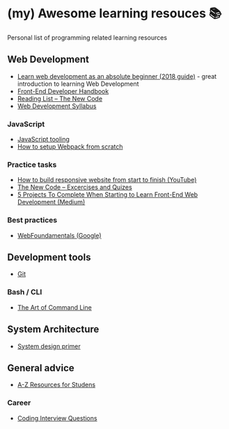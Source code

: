 # (my) Awesome learning resouces 📚

Personal list of programming related learning resources


## Web Development
- [Learn web development as an absolute beginner (2018 guide)](https://coder-coder.com/learn-web-development/) - great introduction to learning Web Development
- [Front-End Developer Handbook](https://legacy.gitbook.com/book/frontendmasters/front-end-developer-handbook-2018/details)
- [Reading List – The New Code](http://thenewcode.com/729/Introduction-to-Web-Development-Reading-Lists)
- [Web Development Syllabus](https://novicedock.com/learn/computer-science/web-development#practice)

### JavaScript
- [JavaScript tooling](https://blog.qmo.io/javascript-tooling-the-evolution-and-future-of-js-front-end-build-tools/)
- [How to setup Webpack from scratch](https://codeburst.io/easy-guide-for-webpack-2-0-from-scratch-fe508a3ce44e)


### Practice tasks
- [How to build responsive website from start to finish (YouTube)](https://www.youtube.com/playlist?list=PLqGj3iMvMa4KQZUkRjfwMmTq_f1fbxerI)
- [The New Code – Excercises and Quizes](http://thenewcode.com/1044/Web-Developer-Reading-List-Exercises-and-Quizzes)
- [5 Projects To Complete When Starting to Learn Front-End Web Development (Medium)](https://medium.com/@GarrettLevine/5-projects-to-complete-when-starting-to-learn-front-end-web-development-48e8a1ce3178)

### Best practices
- [WebFoundamentals (Google)](https://developers.google.com/web/fundamentals)

## Development tools

- [Git](https://github.com/jlord/git-it-electron)

### Bash / CLI

- [The Art of Command Line](https://github.com/jlevy/the-art-of-command-line)

## System Architecture

- [System design primer](https://github.com/donnemartin/system-design-primer)

## General advice
- [A-Z Resources for Studens](https://github.com/dipakkr/A-to-Z-Resources-for-Students#6-internship-portals-smile)

### Career
- [Coding Interview Questions](https://github.com/FAQGURU/FAQGURU)
